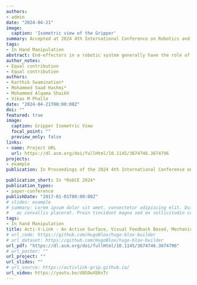 ```yaml
---
authors:
- admin
date: "2024-04-21"
image:
  caption: 'Isometric view of the Gripper'
summary: Accepted at 2024 4th International Conference on Robotics and Control Engineering 2024, Edinburgh, UK
tags:
- In Hand Manipulation
abstract: End-effectors in a robotic system generally have the role of executing operations related to manipulating and handling the objects. The traditional grippers are restricted to the scope of performing a specific task, which limits their capability of adapting to changes in the physical properties of the objects. The grippers can become more efficient when integrated with a sub-system catering to manipulating varied-sized objects within the existing gripper workspace. Many state-of-the-art methods have used tendon-based and active surface (belt-driven) actuation techniques to effectively change the pose of a wide range of objects within the gripper (in hand). We propose the design of a gripper system that leverages the role of an active surface-based actuation technique integrated with an underactuated linkage mechanism capable of performing complex manipulations. We have curated an object list, all having different shapes, and executed experimental rotation and translation of objects. We take the help of vision-based feedback to accurately execute targeted goal pose motion and additionally demonstrate the gripper's response to mechanical stresses (through analysis) and grasping an object through torque feedback.
author_notes:
- Equal contribution
- Equal contribution
authors:
- Karthik Swamination*
- Mohammed Saad Hashmi*
- Mohammed Alqama Shaikh
- Vikas M Phalle
date: "2024-04-21T00:00:00Z"
doi: ""
featured: true
image:
  caption: Gripper Isometric View
  focal_point: ""
  preview_only: false
links:
- name: Project URL
  url: https://dl.acm.org/doi/fullHtml/10.1145/3674746.3674796
projects:
- example
publication: In Proceedings of the 2024 4th International Conference on Robotics and Control Engineering 2024, Edinburgh, UK

publication_short: In *RobCE 2024*
publication_types:
- paper-conference
publishDate: "2017-01-01T00:00:00Z"
# slides: example
# summary: Lorem ipsum dolor sit amet, consectetur adipiscing elit. Duis posuere tellus
#   ac convallis placerat. Proin tincidunt magna sed ex sollicitudin condimentum.
tags:
- In hand Manipulation
title: Acti-V-Link - An Active Surface, Visual Feedback Based, Mechanically Underactuated Gripper for In-Hand Manipulation
# url_code: https://github.com/HugoBlox/hugo-blox-builder
# url_dataset: https://github.com/HugoBlox/hugo-blox-builder
url_pdf: "https://dl.acm.org/doi/fullHtml/10.1145/3674746.3674796"
# url_poster: ""
url_project: ""
url_slides: ""
# url_source: https://activlink-grip.github.io/
url_video: https://youtu.be/d8GOwXEKnTc
---
```


<!-- Create a personal knowledge base and share your knowledge with your peers.

Hugo Blox web framework empowers you with one of the most flexible note-taking capabilities out there.

Create a powerful knowledge base that works on top of a local folder of plain text Markdown files.

Use it as your second brain, either publicly sharing your knowledge with your peers via your website, or via a private GitHub repository and password-protected site just for yourself.

## Mindmaps

Hugo Blox supports a Markdown extension for mindmaps.

With this open format, can even edit your mindmaps in other popular tools such as Obsidian.

Simply insert a Markdown code block labelled as `markmap` and optionally set the height of the mindmap as shown in the example below.

Mindmaps can be created by simply writing the items as a Markdown list within the `markmap` code block, indenting each item to create as many sub-levels as you need:

<div class="highlight">
<pre class="chroma">
<code>
```markmap {height="200px"}
- Hugo Modules
  - Hugo Blox
  - blox-plugins-netlify
  - blox-plugins-netlify-cms
  - blox-plugins-reveal
```
</code>
</pre>
</div>

renders as

```markmap {height="200px"}
- Hugo Modules
  - Hugo Blox
  - blox-plugins-netlify
  - blox-plugins-netlify-cms
  - blox-plugins-reveal
```

Anh here's a more advanced mindmap with formatting, code blocks, and math:

<div class="highlight">
<pre class="chroma">
<code>
```markmap
- Mindmaps
  - Links
    - [Hugo Blox Docs](https://docs.hugoblox.com/)
    - [Discord Community](https://discord.gg/z8wNYzb)
    - [GitHub](https://github.com/HugoBlox/hugo-blox-builder)
  - Features
    - Markdown formatting
    - **inline** ~~text~~ *styles*
    - multiline
      text
    - `inline code`
    -
      ```js
      console.log('hello');
      console.log('code block');
      ```
    - Math: $x = {-b \pm \sqrt{b^2-4ac} \over 2a}$
```
</code>
</pre>
</div>

renders as

```markmap
- Mindmaps
  - Links
    - [Hugo Blox Docs](https://docs.hugoblox.com/)
    - [Discord Community](https://discord.gg/z8wNYzb)
    - [GitHub](https://github.com/HugoBlox/hugo-blox-builder)
  - Features
    - Markdown formatting
    - **inline** ~~text~~ *styles*
    - multiline
      text
    - `inline code`
    -
      ```js
      console.log('hello');
      console.log('code block');
      ```
    - Math: $x = {-b \pm \sqrt{b^2-4ac} \over 2a}$
```

## Highlighting

<mark>Highlight</mark> important text with `mark`:

```html
<mark>Highlighted text</mark>
```

## Callouts

Use [callouts](https://docs.hugoblox.com/reference/markdown/#callouts) (aka _asides_, _hints_, or _alerts_) to draw attention to notes, tips, and warnings.

By wrapping a paragraph in `{{%/* callout note */%}} ... {{%/* /callout */%}}`, it will render as an aside.

```markdown
{{%/* callout note */%}}
A Markdown aside is useful for displaying notices, hints, or definitions to your readers.
{{%/* /callout */%}}
```

renders as

{{% callout note %}}
A Markdown aside is useful for displaying notices, hints, or definitions to your readers.
{{% /callout %}}

Or use the `warning` callout type so your readers don't miss critical details:

{{% callout warning %}}
A Markdown aside is useful for displaying notices, hints, or definitions to your readers.
{{% /callout %}}

## Did you find this page helpful? Consider sharing it 🙌 -->

